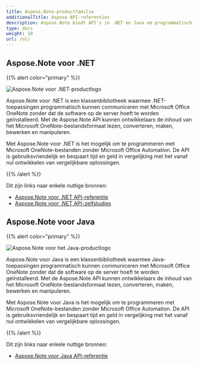 ```yaml
---
title: Aspose.Note-productfamilie
additionalTitle: Aspose API-referenties
description: Aspose.Note biedt API's in .NET en Java om programmatisch te communiceren met Microsoft Office OneNote zonder dat de software op de server hoeft te worden geïnstalleerd. Met de Aspose.Note API's kunnen ontwikkelaars de inhoud van het Microsoft OneNote-bestandsformaat lezen, converteren, maken, bewerken en manipuleren.
type: docs
weight: 10
url: /nl/
---
```


## Aspose.Note voor .NET

{{% alert color="primary" %}} 

![Aspose.Note voor .NET-productlogo](../home_1.png)

Aspose.Note voor .NET is een klassenbibliotheek waarmee .NET-toepassingen programmatisch kunnen communiceren met Microsoft Office OneNote zonder dat de software op de server hoeft te worden geïnstalleerd. Met de Aspose.Note API kunnen ontwikkelaars de inhoud van het Microsoft OneNote-bestandsformaat lezen, converteren, maken, bewerken en manipuleren.

Met Aspose.Note voor .NET is het mogelijk om te programmeren met Microsoft OneNote-bestanden zonder Microsoft Office Automation. De API is gebruiksvriendelijk en bespaart tijd en geld in vergelijking met het vanaf nul ontwikkelen van vergelijkbare oplossingen.

{{% /alert %}} 

Dit zijn links naar enkele nuttige bronnen:
- [Aspose.Note voor .NET API-referentie](/note/nl/net/)
- [Aspose.Note voor .NET API-zelfstudies](/tutorials/note/nl/net/)

## Aspose.Note voor Java

{{% alert color="primary" %}}

![Aspose.Note voor het Java-productlogo](../home_2.png)

Aspose.Note voor Java is een klassenbibliotheek waarmee Java-toepassingen programmatisch kunnen communiceren met Microsoft Office OneNote zonder dat de software op de server hoeft te worden geïnstalleerd. Met de Aspose.Note API kunnen ontwikkelaars de inhoud van het Microsoft OneNote-bestandsformaat lezen, converteren, maken, bewerken en manipuleren.

Met Aspose.Note voor Java is het mogelijk om te programmeren met Microsoft OneNote-bestanden zonder Microsoft Office Automation. De API is gebruiksvriendelijk en bespaart tijd en geld in vergelijking met het vanaf nul ontwikkelen van vergelijkbare oplossingen.

{{% /alert %}} 

Dit zijn links naar enkele nuttige bronnen:
- [Aspose.Note voor Java API-referentie](/note/java/)